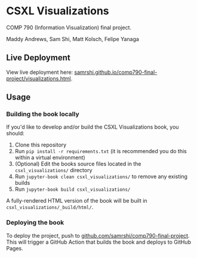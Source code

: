 # CSXL Visualizations

COMP 790 (Information Visualization) final project.

Maddy Andrews, Sam Shi, Matt Kolsch, Felipe Yanaga

## Live Deployment

View live deployment here: [samrshi.github.io/comp790-final-project/visualizations.html](https://samrshi.github.io/comp790-final-project/visualizations.html).

## Usage

### Building the book locally

If you'd like to develop and/or build the CSXL Visualizations book, you should:

1. Clone this repository
2. Run `pip install -r requirements.txt` (it is recommended you do this within a virtual environment)
3. (Optional) Edit the books source files located in the `csxl_visualizations/` directory
4. Run `jupyter-book clean csxl_visualizations/` to remove any existing builds
5. Run `jupyter-book build csxl_visualizations/`

A fully-rendered HTML version of the book will be built in `csxl_visualizations/_build/html/`.

### Deploying the book

To deploy the project, push to [github.com/samrshi/comp790-final-project](https://github.com/samrshi/comp790-final-project). This will trigger a GitHub Action that builds the book and deploys to GitHub Pages.
